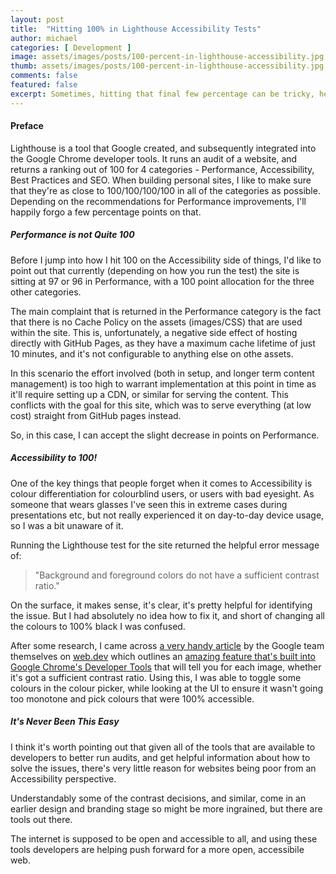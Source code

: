 ```yaml
---
layout: post
title:  "Hitting 100% in Lighthouse Accessibility Tests"
author: michael
categories: [ Development ]
image: assets/images/posts/100-percent-in-lighthouse-accessibility.jpg
thumb: assets/images/posts/100-percent-in-lighthouse-accessibility.jpg
comments: false
featured: false
excerpt: Sometimes, hitting that final few percentage can be tricky, here's the tools I used to hit 100%.
---
```


#### Preface

Lighthouse is a tool that Google created, and subsequently integrated into the Google Chrome developer tools. It runs an audit of a website, and returns a ranking out of 100 for 4 categories - Performance, Accessibility, Best Practices and SEO. When building personal sites, I like to make sure that they're as close to 100/100/100/100 in all of the categories as possible. Depending on the recommendations for Performance improvements, I'll happily forgo a few percentage points on that.

##### Performance is not Quite 100

Before I jump into how I hit 100 on the Accessibility side of things, I'd like to point out that currently (depending on how you run the test) the site is sitting at 97 or 96 in Performance, with a 100 point allocation for the three other categories.

The main complaint that is returned in the Performance category is the fact that there is no Cache Policy on the assets (images/CSS) that are used within the site. This is, unfortunately, a negative side effect of hosting directly with GitHub Pages, as they have a maximum cache lifetime of just 10 minutes, and it's not configurable to anything else on othe assets.

In this scenario the effort involved (both in setup, and longer term content management) is too high to warrant implementation at this point in time as it'll require setting up a CDN, or similar for serving the content. This conflicts with the goal for this site, which was to serve everything (at low cost) straight from GitHub pages instead.

So, in this case, I can accept the slight decrease in points on Performance.

##### Accessibility to 100!

One of the key things that people forget when it comes to Accessibility is colour differentiation for colourblind users, or users with bad eyesight. As someone that wears glasses I've seen this in extreme cases during presentations etc, but not really experienced it on day-to-day device usage, so I was a bit unaware of it.

Running the Lighthouse test for the site returned the helpful error message of:
>"Background and foreground colors do not have a sufficient contrast ratio."

On the surface, it makes sense, it's clear, it's pretty helpful for identifying the issue. But I had absolutely no idea how to fix it, and short of changing all the colours to 100% black I was confused.

After some research, I came across [a very handy article](https://web.dev/color-contrast/) by the Google team themselves on [web.dev](https://web.dev) which outlines an [amazing feature that's built into Google Chrome's Developer Tools](https://web.dev/color-contrast/#how-to-ensure-text-has-sufficient-color-contrast) that will tell you for each image, whether it's got a sufficient contrast ratio. Using this, I was able to toggle some colours in the colour picker, while looking at the UI to ensure it wasn't going too monotone and pick colours that were 100% accessible.

##### It's Never Been This Easy

I think it's worth pointing out that given all of the tools that are available to developers to better run audits, and get helpful information about how to solve the issues, there's very little reason for websites being poor from an Accessibility perspective.

Understandably some of the contrast decisions, and similar, come in an earlier design and branding stage so might be more ingrained, but there are tools out there. 

The internet is supposed to be open and accessible to all, and using these tools developers are helping push forward for a more open, accessibile web.